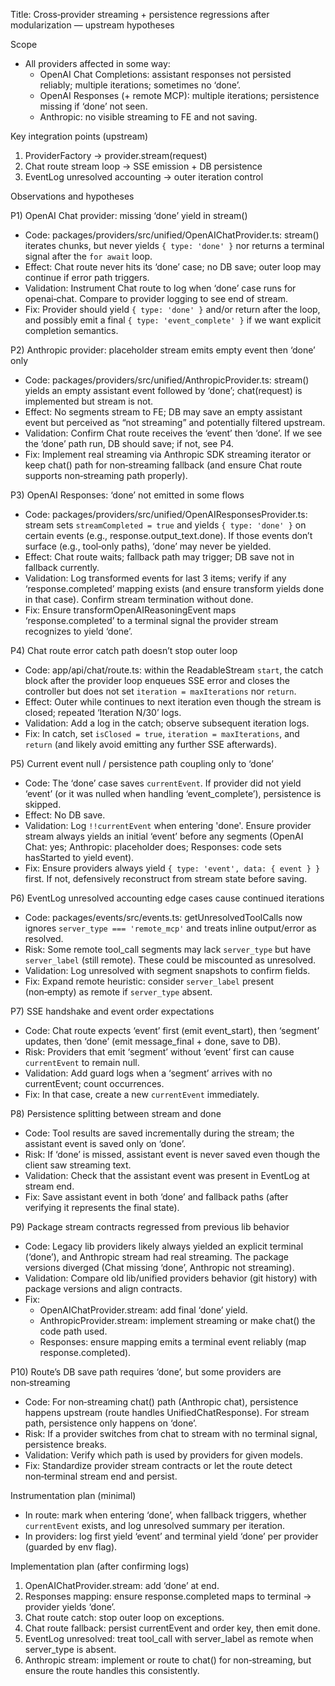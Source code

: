 Title: Cross‑provider streaming + persistence regressions after modularization — upstream hypotheses

Scope
- All providers affected in some way:
  - OpenAI Chat Completions: assistant responses not persisted reliably; multiple iterations; sometimes no ‘done’.
  - OpenAI Responses (+ remote MCP): multiple iterations; persistence missing if ‘done’ not seen.
  - Anthropic: no visible streaming to FE and not saving.

Key integration points (upstream)
1) ProviderFactory → provider.stream(request)
2) Chat route stream loop → SSE emission + DB persistence
3) EventLog unresolved accounting → outer iteration control

Observations and hypotheses

P1) OpenAI Chat provider: missing ‘done’ yield in stream()
- Code: packages/providers/src/unified/OpenAIChatProvider.ts: stream() iterates chunks, but never yields `{ type: 'done' }` nor returns a terminal signal after the `for await` loop.
- Effect: Chat route never hits its ‘done’ case; no DB save; outer loop may continue if error path triggers.
- Validation: Instrument Chat route to log when ‘done’ case runs for openai‑chat. Compare to provider logging to see end of stream.
- Fix: Provider should yield `{ type: 'done' }` and/or return after the loop, and possibly emit a final `{ type: 'event_complete' }` if we want explicit completion semantics.

P2) Anthropic provider: placeholder stream emits empty event then ‘done’ only
- Code: packages/providers/src/unified/AnthropicProvider.ts: stream() yields an empty assistant event followed by ‘done’; chat(request) is implemented but stream is not.
- Effect: No segments stream to FE; DB may save an empty assistant event but perceived as “not streaming” and potentially filtered upstream.
- Validation: Confirm Chat route receives the ‘event’ then ‘done’. If we see the ‘done’ path run, DB should save; if not, see P4.
- Fix: Implement real streaming via Anthropic SDK streaming iterator or keep chat() path for non‑streaming fallback (and ensure Chat route supports non‑streaming path properly).

P3) OpenAI Responses: ‘done’ not emitted in some flows
- Code: packages/providers/src/unified/OpenAIResponsesProvider.ts: stream sets `streamCompleted = true` and yields `{ type: 'done' }` on certain events (e.g., response.output_text.done). If those events don’t surface (e.g., tool‑only paths), ‘done’ may never be yielded.
- Effect: Chat route waits; fallback path may trigger; DB save not in fallback currently.
- Validation: Log transformed events for last 3 items; verify if any ‘response.completed’ mapping exists (and ensure transform yields done in that case). Confirm stream termination without done.
- Fix: Ensure transformOpenAIReasoningEvent maps ‘response.completed’ to a terminal signal the provider stream recognizes to yield ‘done’.

P4) Chat route error catch path doesn’t stop outer loop
- Code: app/api/chat/route.ts: within the ReadableStream `start`, the catch block after the provider loop enqueues SSE error and closes the controller but does not set `iteration = maxIterations` nor `return`.
- Effect: Outer while continues to next iteration even though the stream is closed; repeated ‘Iteration N/30’ logs.
- Validation: Add a log in the catch; observe subsequent iteration logs.
- Fix: In catch, set `isClosed = true`, `iteration = maxIterations`, and `return` (and likely avoid emitting any further SSE afterwards).

P5) Current event null / persistence path coupling only to ‘done’
- Code: The ‘done’ case saves `currentEvent`. If provider did not yield ‘event’ (or it was nulled when handling ‘event_complete’), persistence is skipped.
- Effect: No DB save.
- Validation: Log `!!currentEvent` when entering 'done'. Ensure provider stream always yields an initial ‘event’ before any segments (OpenAI Chat: yes; Anthropic: placeholder does; Responses: code sets hasStarted to yield event).
- Fix: Ensure providers always yield `{ type: 'event', data: { event } }` first. If not, defensively reconstruct from stream state before saving.

P6) EventLog unresolved accounting edge cases cause continued iterations
- Code: packages/events/src/events.ts: getUnresolvedToolCalls now ignores `server_type === 'remote_mcp'` and treats inline output/error as resolved.
- Risk: Some remote tool_call segments may lack `server_type` but have `server_label` (still remote). These could be miscounted as unresolved.
- Validation: Log unresolved with segment snapshots to confirm fields.
- Fix: Expand remote heuristic: consider `server_label` present (non‑empty) as remote if `server_type` absent.

P7) SSE handshake and event order expectations
- Code: Chat route expects ‘event’ first (emit event_start), then ‘segment’ updates, then ‘done’ (emit message_final + done, save to DB).
- Risk: Providers that emit ‘segment’ without ‘event’ first can cause `currentEvent` to remain null.
- Validation: Add guard logs when a ‘segment’ arrives with no currentEvent; count occurrences.
- Fix: In that case, create a new `currentEvent` immediately.

P8) Persistence splitting between stream and done
- Code: Tool results are saved incrementally during the stream; the assistant event is saved only on ‘done’.
- Risk: If ‘done’ is missed, assistant event is never saved even though the client saw streaming text.
- Validation: Check that the assistant event was present in EventLog at stream end.
- Fix: Save assistant event in both ‘done’ and fallback paths (after verifying it represents the final state).

P9) Package stream contracts regressed from previous lib behavior
- Code: Legacy lib providers likely always yielded an explicit terminal (‘done’), and Anthropic stream had real streaming. The package versions diverged (Chat missing ‘done’, Anthropic not streaming).
- Validation: Compare old lib/unified providers behavior (git history) with package versions and align contracts.
- Fix:
  - OpenAIChatProvider.stream: add final ‘done’ yield.
  - AnthropicProvider.stream: implement streaming or make chat() the code path used.
  - Responses: ensure mapping emits a terminal event reliably (map response.completed).

P10) Route’s DB save path requires ‘done’, but some providers are non‑streaming
- Code: For non‑streaming chat() path (Anthropic chat), persistence happens upstream (route handles UnifiedChatResponse). For stream path, persistence only happens on ‘done’.
- Risk: If a provider switches from chat to stream with no terminal signal, persistence breaks.
- Validation: Verify which path is used by providers for given models.
- Fix: Standardize provider stream contracts or let the route detect non‑terminal stream end and persist.

Instrumentation plan (minimal)
- In route: mark when entering ‘done’, when fallback triggers, whether `currentEvent` exists, and log unresolved summary per iteration.
- In providers: log first yield ‘event’ and terminal yield ‘done’ per provider (guarded by env flag).

Implementation plan (after confirming logs)
1) OpenAIChatProvider.stream: add ‘done’ at end.
2) Responses mapping: ensure response.completed maps to terminal → provider yields ‘done’.
3) Chat route catch: stop outer loop on exceptions.
4) Chat route fallback: persist currentEvent and order key, then emit done.
5) EventLog unresolved: treat tool_call with server_label as remote when server_type is absent.
6) Anthropic stream: implement or route to chat() for non‑streaming, but ensure the route handles this consistently.

